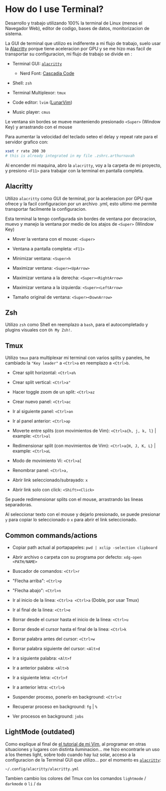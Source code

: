 # How do I use Terminal?

Desarrollo y trabajo utilizando 100% la terminal de Linux (menos el Navegador Web), editor de codigo, bases de datos, monitorizacion de sistema.

La GUI de terminal que utilizo es indiferente a mi flujo de trabajo, suelo usar la [Alacritty](https://github.com/alacritty/alacritty) porque tiene aceleracion por GPU y se me hizo mas facil de transportar su configuracion, mi flujo de trabajo se divide en :

* Terminal GUI: [`alacritty`](https://github.com/alacritty/alacritty)
	- Nerd Font: [Cascadia Code](https://github.com/microsoft/cascadia-code)

* Shell: `zsh`
* Terminal Multiplexor: `tmux`
* Code editor: `lvim` ([LunarVim](https://www.lunarvim.org/))
* Music player: `cmus`

Le ventana sin bordes se mueve manteniendo presionado `<Super>` (Window Key) y arrastrando con el mouse

Para aumentar la velocidad del teclado seteo el delay y repeat rate para el servidor grafico con:

```sh
xset r rate 200 30
# this is already integrated in my file .zshrc.arthurnavah
```

Al encender mi maquina, abro la `alacritty`, voy a la carpeta de mi proyecto, y presiono `<F11>` para trabajar con la terminal en pantalla completa.

## Alacritty

Utilizo `alacritty` como GUI de terminal, por la aceleracion por GPU que ofrece y la facil configuracion por un archivo .yml, esto ultimo me permite transportar facilmente la configuracion.

Esta terminal la tengo configurada sin bordes de ventana por decoracion, muevo y manejo la ventana por medio de los atajos de `<Super>` (Window Key)

* Mover la ventana con el mouse: `<Super>`

* Ventana a pantalla completa: `<F11>`

* Minimizar ventana: `<Super>h`

* Maximizar ventana: `<Super><UpArrow>`

* Maximizar ventana a la derecha: `<Super><RightArrow>`

* Maximizar ventana a la izquierda: `<Super><LeftArrow>`

* Tamaño original de ventana: `<Super><DownArrow>`

## Zsh

Utilizo `zsh` como Shell en reemplazo a `bash`, para el autocompletado y plugins visuales con `Oh My Zsh!`.

## Tmux

Utilizo `tmux` para multiplexar mi terminal con varios splits y paneles, he cambiado la `"Key leader"` a `<Ctrl>a` en reemplazo a `<Ctrl>b`.

* Crear split horizontal: `<Ctrl>a%`

* Crear split vertical: `<Ctrl>a"`

* Hacer toggle zoom de un split: `<Ctrl>az`

* Crear nuevo panel: `<Ctrl>ac`

* Ir al siguiente panel: `<Ctrl>an`

* Ir al panel anterior: `<Ctrl>ap`

* Moverte entre splits (con movimientos de Vim): `<Ctrl>a{h, j, k, l}` | example: `<Ctrl>al`

* Redimensionar split (con movimientos de Vim): `<Ctrl>a{H, J, K, L}` | example: `<Ctrl>aL`

* Modo de movimiento Vi: `<Ctrl>a[`

* Renombrar panel: `<Ctrl>a,`

* Abrir link seleccionado/subrayado: `x`

* Abrir link solo con click: `<Shift><Click>`

Se puede redimensionar splits con el mouse, arrastrando las lineas separadoras.

Al seleccionar texto con el mouse y dejarlo presionado, se puede presionar `y` para copiar lo seleccionado o `x` para abrir el link seleccionado.

## Common commands/actions

* Copiar path actual al portapapeles: `pwd | xclip -selection clipboard`

* Abrir archivo o carpeta con su programa por defecto: `xdg-open <PATH/NAME>`

* Buscador de comandos: `<Ctrl>r`

* "Flecha arriba": `<Ctrl>p`

* "Flecha abajo": `<Ctrl>n`

* Ir al inicio de la linea: `<Ctrl>a <Ctrl>a` (Doble, por usar Tmux)

* Ir al final de la linea: `<Ctrl>e`

* Borrar desde el cursor hasta el inicio de la linea: `<Ctrl>u`

* Borrar desde el cursor hasta el final de la linea: `<Ctrl>k`

* Borrar palabra antes del cursor: `<Ctrl>w`

* Borrar palabra siguiente del cursor: `<Alt>d`

* Ir a siguiente palabra: `<Alt>f`

* Ir a anterior palabra: `<Alt>b`

* Ir a siguiente letra: `<Ctrl>f`

* Ir a anterior letra: `<Ctrl>b`

* Suspender proceso, ponerlo en background: `<Ctrl>z`

* Recuperar proceso en background: `fg` | `%`

* Ver procesos en background: `jobs`

## LightMode (outdated)

Como explique al final de [el tutorial de mi Vim](./how_i_use_vim.md), al programar en otras situaciones y lugares con distinta iluminacion... me hizo encontrarle un uso a los themes light, sobre todo cuando hay luz solar, acceso a la configuracion de la Terminal GUI que utilizo... por el momento es [`alacritty`](https://github.com/alacritty/alacritty):

`~/.config/alacritty/alacritty.yml`

Tambien cambio los colores del Tmux con los comandos `lightmode` / `darkmode` o `li` / `da`
